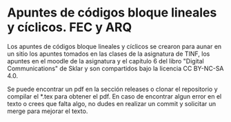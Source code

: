 # Apuntes de códigos bloque lineales y cíclicos. FEC y ARQ

Los apuntes de códigos bloque lineales y cíclicos se crearon para aunar en un sitio los apuntes tomados en las clases de la asignatura de TINF, los apuntes en el moodle de la asignatura y el capítulo 6 del libro "Digital Communications" de Sklar y son compartidos bajo la licencia CC BY-NC-SA 4.0.

Se puede encontrar un pdf en la sección releases o clonar el repositorio y compilar el *.tex para obtener el pdf. En caso de encontrar algun error en el texto o crees que falta algo, no dudes en realizar un commit y solicitar un merge para mejorar el texto.
